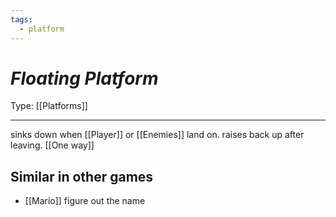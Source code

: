 ```yaml
---
tags:
  - platform
---
```

# _Floating Platform_

Type: [[Platforms]]

----


sinks down when [[Player]] or [[Enemies]] land on. raises back up after leaving. [[One way]]

## Similar in other games

* [[Mario]] figure out the name